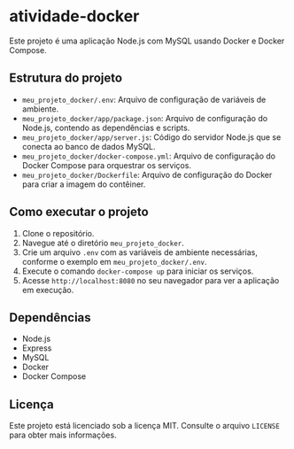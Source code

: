 # atividade-docker

Este projeto é uma aplicação Node.js com MySQL usando Docker e Docker Compose.

## Estrutura do projeto

* `meu_projeto_docker/.env`: Arquivo de configuração de variáveis de ambiente.
* `meu_projeto_docker/app/package.json`: Arquivo de configuração do Node.js, contendo as dependências e scripts.
* `meu_projeto_docker/app/server.js`: Código do servidor Node.js que se conecta ao banco de dados MySQL.
* `meu_projeto_docker/docker-compose.yml`: Arquivo de configuração do Docker Compose para orquestrar os serviços.
* `meu_projeto_docker/Dockerfile`: Arquivo de configuração do Docker para criar a imagem do contêiner.

## Como executar o projeto

1. Clone o repositório.
2. Navegue até o diretório `meu_projeto_docker`.
3. Crie um arquivo `.env` com as variáveis de ambiente necessárias, conforme o exemplo em `meu_projeto_docker/.env`.
4. Execute o comando `docker-compose up` para iniciar os serviços.
5. Acesse `http://localhost:8080` no seu navegador para ver a aplicação em execução.

## Dependências

* Node.js
* Express
* MySQL
* Docker
* Docker Compose

## Licença

Este projeto está licenciado sob a licença MIT. Consulte o arquivo `LICENSE` para obter mais informações.
